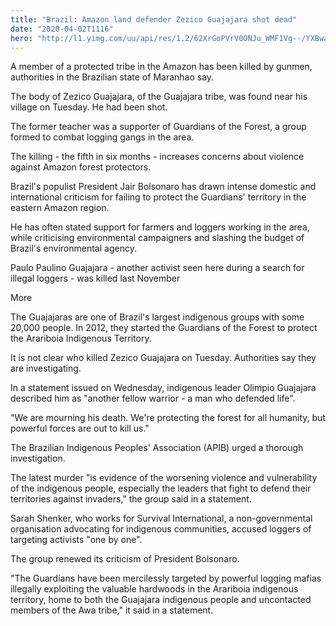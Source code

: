 ```yaml
---
title: "Brazil: Amazon land defender Zezico Guajajara shot dead"
date: "2020-04-02T1116"
hero: "http://l1.yimg.com/uu/api/res/1.2/62XrGoPVrV0ONJu_WMF1Vg--/YXBwaWQ9eXRhY2h5b247aD04Njt3PTEzMDs-/https://media.zenfs.com/en-gb/bbc_us_articles_995/e6712c0c67508ca59fe03257e13ef8a4"
---
```

A member of a protected tribe in the Amazon has been killed by gunmen,
authorities in the Brazilian state of Maranhao say.

The body of Zezico Guajajara, of the Guajajara tribe, was found near his
village on Tuesday. He had been shot.

The former teacher was a supporter of Guardians of the Forest, a group
formed to combat logging gangs in the area.

The killing - the fifth in six months - increases concerns about
violence against Amazon forest protectors.

Brazil's populist President Jair Bolsonaro has drawn intense domestic
and international criticism for failing to protect the Guardians'
territory in the eastern Amazon region.

He has often stated support for farmers and loggers working in the area,
while criticising environmental campaigners and slashing the budget of
Brazil's environmental agency.

Paulo Paulino Guajajara - another activist seen here during a search for
illegal loggers - was killed last November

More

The Guajajaras are one of Brazil's largest indigenous groups with some
20,000 people. In 2012, they started the Guardians of the Forest to
protect the Arariboia Indigenous Territory.

It is not clear who killed Zezico Guajajara on Tuesday. Authorities say
they are investigating.

In a statement issued on Wednesday, indigenous leader Olimpio Guajajara
described him as "another fellow warrior - a man who defended life".

"We are mourning his death. We're protecting the forest for all
humanity, but powerful forces are out to kill us."

The Brazilian Indigenous Peoples' Association (APIB) urged a thorough
investigation.

The latest murder "is evidence of the worsening violence and
vulnerability of the indigenous people, especially the leaders that
fight to defend their territories against invaders," the group said in a
statement.

Sarah Shenker, who works for Survival International, a non-governmental
organisation advocating for indigenous communities, accused loggers of
targeting activists "one by one".

The group renewed its criticism of President Bolsonaro.

"The Guardians have been mercilessly targeted by powerful logging mafias
illegally exploiting the valuable hardwoods in the Arariboia indigenous
territory, home to both the Guajajara indigenous people and uncontacted
members of the Awa tribe," it said in a statement.